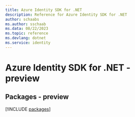 ```yaml
---
title: Azure Identity SDK for .NET
description: Reference for Azure Identity SDK for .NET
author: schaabs
ms.author: sschaab
ms.data: 08/22/2023
ms.topic: reference
ms.devlang: dotnet
ms.service: identity
---
```

# Azure Identity SDK for .NET - preview
## Packages - preview
[!INCLUDE [packages](identity-index.md)]